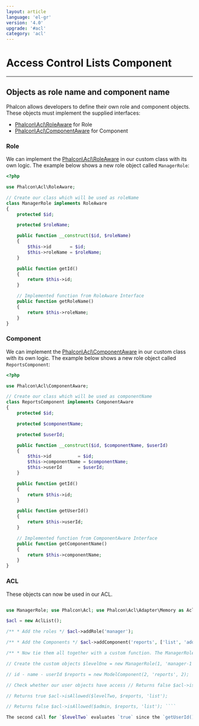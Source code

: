 ```yaml
---
layout: article
language: 'el-gr'
version: '4.0'
upgrade: '#acl'
category: 'acl'
---
```

# Access Control Lists Component

* * *

## Objects as role name and component name

Phalcon allows developers to define their own role and component objects. These objects must implement the supplied interfaces:

* [Phalcon\Acl\RoleAware](api/Phalcon_Acl_RoleAware) for Role
* [Phalcon\Acl\ComponentAware](api/Phalcon_Acl_ComponentAware) for Component

### Role

We can implement the [Phalcon\Acl\RoleAware](api/Phalcon_Acl_RoleAware) in our custom class with its own logic. The example below shows a new role object called `ManagerRole`:

```php
<?php

use Phalcon\Acl\RoleAware;

// Create our class which will be used as roleName
class ManagerRole implements RoleAware
{
    protected $id;

    protected $roleName;

    public function __construct($id, $roleName)
    {
        $this->id       = $id;
        $this->roleName = $roleName;
    }

    public function getId()
    {
        return $this->id;
    }

    // Implemented function from RoleAware Interface
    public function getRoleName()
    {
        return $this->roleName;
    }
}
```

### Component

We can implement the [Phalcon\Acl\ComponentAware](api/Phalcon_Acl_ComponentAware) in our custom class with its own logic. The example below shows a new role object called `ReportsComponent`:

```php
<?php

use Phalcon\Acl\ComponentAware;

// Create our class which will be used as componentName
class ReportsComponent implements ComponentAware
{
    protected $id;

    protected $componentName;

    protected $userId;

    public function __construct($id, $componentName, $userId)
    {
        $this->id          = $id;
        $this->componentName = $componentName;
        $this->userId      = $userId;
    }

    public function getId()
    {
        return $this->id;
    }

    public function getUserId()
    {
        return $this->userId;
    }

    // Implemented function from ComponentAware Interface
    public function getComponentName()
    {
        return $this->componentName;
    }
}
```

### ACL

These objects can now be used in our ACL.

```php <?php

use ManagerRole; use Phalcon\Acl; use Phalcon\Acl\Adapter\Memory as AclList; use Phalcon\Acl\Role; use Phalcon\Acl\Component; use ReportsComponent;

$acl = new AclList();

/** * Add the roles */ $acl->addRole('manager');

/** * Add the Components */ $acl->addComponent('reports', ['list', 'add', 'view']);

/** * Now tie them all together with a custom function. The ManagerRole and * ModelSbject parameters are necessary for the custom function to work */ $acl->allow( 'manager', 'reports', 'list', function (ManagerRole $manager, ModelComponent $model) { return $manager->getId() === $model->getUserId(); } );

// Create the custom objects $levelOne = new ManagerRole(1, 'manager-1'); $levelTwo = new ManagerRole(2, 'manager'); $admin = new ManagerRole(3, 'manager');

// id - name - userId $reports = new ModelComponent(2, 'reports', 2);

// Check whether our user objects have access // Returns false $acl->isAllowed($levelOne, $reports, 'list');

// Returns true $acl->isAllowed($levelTwo, $reports, 'list');

// Returns false $acl->isAllowed($admin, $reports, 'list'); ````

The second call for `$levelTwo` evaluates `true` since the `getUserId()` returns `2` which in turn is evaluated in our custom function. Also note that in the custom function for `allow()` the objects are automatically bound, providing all the data necessary for the custom function to work. The custom function can accept any number of additional parameters. The order of the parameters defined in the `function()` constructor does not matter, because the objects will be automatically discovered and bound.